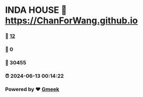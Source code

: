 # INDA HOUSE :link: https://ChanForWang.github.io 
### :page_facing_up: [12](https://ChanForWang.github.io/tag.html) 
### :speech_balloon: 0 
### :hibiscus: 30455 
### :alarm_clock: 2024-06-13 00:14:22 
### Powered by :heart: [Gmeek](https://github.com/Meekdai/Gmeek)
